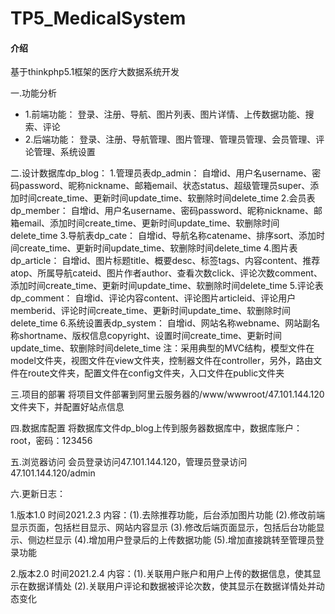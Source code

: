 # TP5_MedicalSystem

#### 介绍
基于thinkphp5.1框架的医疗大数据系统开发

一.功能分析

- 1.前端功能：
	登录、注册、导航、图片列表、图片详情、上传数据功能、搜索、评论
- 2.后端功能：
	登录、注册、导航管理、图片管理、管理员管理、会员管理、评论管理、系统设置
	
二.设计数据库dp_blog：
	1.管理员表dp_admin：
		自增id、用户名username、密码password、昵称nickname、邮箱email、状态status、超级管理员super、添加时间create_time、更新时间update_time、软删除时间delete_time
	2.会员表dp_member：
		自增id、用户名username、密码password、昵称nickname、邮箱email、添加时间create_time、更新时间update_time、软删除时间delete_time
	3.导航表dp_cate：
		自增id、导航名称catename、排序sort、添加时间create_time、更新时间update_time、软删除时间delete_time
	4.图片表dp_article：
		自增id、图片标题title、概要desc、标签tags、内容content、推荐atop、所属导航cateid、图片作者author、查看次数click、评论次数comment、添加时间create_time、更新时间update_time、软删除时间delete_time
	5.评论表dp_comment：
		自增id、评论内容content、评论图片articleid、评论用户memberid、评论时间create_time、更新时间update_time、软删除时间delete_time
	6.系统设置表dp_system：
		自增id、网站名称webname、网站副名称shortname、版权信息copyright、设置时间create_time、更新时间update_time、软删除时间delete_time
注：采用典型的MVC结构，模型文件在model文件夹，视图文件在view文件夹，控制器文件在controller，另外，路由文件在route文件夹，配置文件在config文件夹，入口文件在public文件夹

三.项目的部署
	将项目文件部署到阿里云服务器的/www/wwwroot/47.101.144.120文件夹下，并配置好站点信息
	
四.数据库配置
	将数据库文件dp_blog上传到服务器数据库中，数据库账户：root，密码：123456
	
五.浏览器访问
	会员登录访问47.101.144.120，管理员登录访问47.101.144.120/admin
	
六.更新日志：

1.版本1.0  时间2021.2.3
	内容：(1).去除推荐功能，后台添加图片功能
	          (2).修改前端显示页面，包括栏目显示、网站内容显示
	          (3).修改后端页面显示，包括后台功能显示、侧边栏显示
	          (4).增加用户登录后的上传数据功能 
	          (5).增加直接跳转至管理员登录功能

2.版本2.0  时间2021.2.4
	内容：(1).关联用户账户和用户上传的数据信息，使其显示在数据详情处
          (2).关联用户评论和数据被评论次数，使其显示在数据详情处并动态变化
